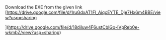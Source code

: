 Download the EXE from the given link [https://drive.google.com/file/d/1ruGdxAT1Fl_AiqcEYTE_Dje7Hx6m4BBE/view?usp=sharing

](https://drive.google.com/file/d/18diIuw4F6ustCbIGo-IVpReb0e-wkmbZ/view?usp=sharing)
